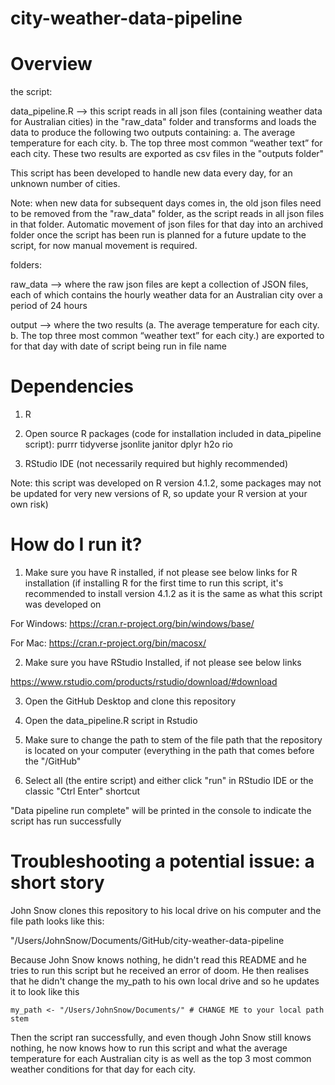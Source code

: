 # city-weather-data-pipeline

# Overview

the script:

data_pipeline.R --> this script reads in all json files (containing weather data for Australian cities) in the "raw_data" folder and transforms and loads the data to produce the following two outputs containing: a. The average temperature for each city. b. The top three most common “weather text” for each city. These two results are exported as csv files in the "outputs folder"

This script has been developed to handle new data every day, for an unknown number of cities.

Note: when new data for subsequent days comes in, the old json files need to be removed from the "raw_data" folder, as the script reads in all json files in that folder.
Automatic movement of json files for that day into an archived folder once the script has been run is planned for a future update to the script, for now manual movement is required.

folders:

raw_data --> where the raw json files are kept a collection of JSON files, each of which contains the hourly weather data for an Australian city over a period of 24 hours

output --> where the two results (a. The average temperature for each city. b. The top three most common “weather text” for each city.) are exported to for that day with date of script being run in file name

# Dependencies

1. R 
2. Open source R packages (code for installation included in data_pipeline script):
purrr
tidyverse
jsonlite
janitor
dplyr
h2o
rio

3. RStudio IDE (not necessarily required but highly recommended)

Note: this script was developed on R version 4.1.2, some packages may not be updated for very new versions of R, so update your R version at your own risk) 

# How do I run it?

1. Make sure you have R installed, if not please see below links for R installation
(if installing R for the first time to run this script, it's recommended to install version 4.1.2 as it is the same as what this script was developed on

For Windows:
https://cran.r-project.org/bin/windows/base/

For Mac:
https://cran.r-project.org/bin/macosx/

2. Make sure you have RStudio Installed, if not please see below links

https://www.rstudio.com/products/rstudio/download/#download

3. Open the GitHub Desktop and clone this repository

4. Open the data_pipeline.R script in Rstudio

5. Make sure to change the path to stem of the file path that the repository is located on your computer 
(everything in the path that comes before the "/GitHub"

6. Select all (the entire script) and either click "run" in RStudio IDE or the classic "Ctrl Enter" shortcut

"Data pipeline run complete" will be printed in the console to indicate the script has run successfully

# Troubleshooting a potential issue: a short story

John Snow clones this repository to his local drive on his computer and the file path looks like this:

"/Users/JohnSnow/Documents/GitHub/city-weather-data-pipeline

Because John Snow knows nothing, he didn't read this README and he tries to run this script but he received an error of doom. He then realises that he didn't change the my_path to his own local drive and so he updates it to look like this

`my_path <- "/Users/JohnSnow/Documents/" # CHANGE ME to your local path stem`

Then the script ran successfully, and even though John Snow still knows nothing, he now knows how to run this script and what the average temperature for each Australian city is as well as the top 3 most common weather conditions for that day for each city.

